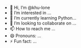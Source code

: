 - 👋 Hi, I’m @khu-lone
- 👀 I’m interested in ...
- 🌱 I’m currently learning Python...
- 💞️ I’m looking to collaborate on ...
- 📫 How to reach me ...
- 😄 Pronouns: ...
- ⚡ Fun fact: ...

<!---
khu-lone/khu-lone is a ✨ special ✨ repository because its `README.md` (this file) appears on your GitHub profile.
You can click the Preview link to take a look at your changes.
--->
